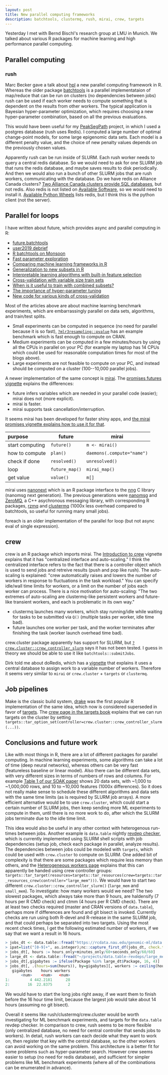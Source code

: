 ```yaml
---
layout: post
title: New parallel computing frameworks
description: batchtools, clustermq, rush, mirai, crew, targets
---
```


Yesterday I met with Bernd Bischl's research group at LMU in
Munich. We talked about various R packages for machine learning and
high performance parallel computing.

## Parallel computing

### rush

Marc Becker gave a talk about [hpl](plathttps://rush.mlr-org.com/) a new
parallel computing framework in R.  Whereas the older package
[batchtools](https://github.com/mlr-org/batchtools) is a parallel
implementataion of map/reduce that can be run on clusters (no
dependencies between jobs) rush can be used if each worker needs to
compute something that is dependent on the results from other
workers. The typical application is Bayesian hyper-parameter
optimization, which requires choosing a new hyper-parameter
combination, based on all the previous evaluations.

This would have been useful for my
[PeakSegPath](https://github.com/tdhock/PeakSegPath) project, in which
I used a postgres database (rush uses Redis). I computed a large
number of optimal change-point models, for some large epigenomic data
sets. Each model is a different penalty value, and the choice of new
penalty values depends on the previously chosen values.

Apparently rush can be run inside of SLURM. Each rush worker needs to
query a central redis database. So we would need to ask for one SLURM
job that runs the redis database, and maybe saves results to disk
periodically. And then we would also run a bunch of other SLURM jobs
that are rush workers, communicating with the database. Do we have
redis on Alliance Canada clusters? [Two Alliance Canada clusters
provide SQL
databases](https://docs.alliancecan.ca/wiki/Database_servers), but not
redis. Also redis is not listed on [Available
Software](https://docs.alliancecan.ca/wiki/Available_software), so we
would need to install it.  [Available Python
Wheels](https://docs.alliancecan.ca/wiki/Available_Python_wheels)
lists redis, but I think this is the python client (not the server).

## Parallel for loops

I have written about future, which provides async and parallel
computing in R:

* [future.batchtools](https://tdhock.github.io/blog/2019/future-batchtools/)
* [user2019 debrief](https://tdhock.github.io/blog/2019/useR-debrief/)
* [R batchtools on Monsoon](https://tdhock.github.io/blog/2020/monsoon-batchtools/)
* [Fast parameter exploration](https://tdhock.github.io/blog/2020/fast-parameter-exploration/)
* [Comparing machine learning frameworks in R](https://tdhock.github.io/blog/2023/comparing-ml-frameworks/)
* [Generalization to new subsets in R](https://tdhock.github.io/blog/2023/R-gen-new-subsets/)
* [Interpretable learning algorithms with built-in feature selection](https://tdhock.github.io/blog/2023/glmnet-interpretation/)
* [Cross-validation with variable size train sets](https://tdhock.github.io/blog/2023/variable-size-train/)
* [When is it useful to train with combined subsets?](https://tdhock.github.io/blog/2024/when-is-all-better-than-same/)
* [The importance of hyper-parameter tuning](https://tdhock.github.io/blog/2024/hyper-parameter-tuning/)
* [New code for various kinds of cross-validation](https://tdhock.github.io/blog/2024/cv-all-same-new/)

Most of the articles above are about machine learning benchmark
experiments, which are embarrassingly parallel on data sets,
algorithms, and train/test splits. 

* Small experiments can be computed in sequence (no need for parallel
  because it is so fast),
  [`?mlr3resampling::pvalue`](https://github.com/tdhock/mlr3resampling/blob/main/man/pvalue.Rd)
  has an example benchmark which is fast enough to compute on CRAN.
* Medium experiments can be computed in a few minutes/hours by using
  all the CPUs in parallel on your PC (for example my laptop has 14
  CPUs which could be used for reasonable computation times for most
  of the blogs above).
* Large experiments are not feasible to compute on your PC, and
  instead should be computed on a cluster (100--10,000 parallel jobs).

A newer implementation of the same concept is
[mirai](https://github.com/r-lib/mirai).
The [promises futures vignette](https://rstudio.github.io/promises/articles/promises_04_futures.html) explains the differences:

* future infers variables which are needed in your parallel code (easier); mirai does not (more explicit).
* mirai is faster.
* mirai supports task cancellation/interruption.

It seems mirai has been developed for faster shiny apps, and [the
mirai promises vignette explains how to use it for
that](https://mirai.r-lib.org/articles/promises.html).

| purpose         | future         | mirai                      |
|:----------------|----------------|----------------------------|
| start computing | `future()`     | `m <- mirai()`             |
| how to compute  | `plan()`       | `daemons(.compute="name")` |
| check if done   | `resolved()`   | `unresolved()`             |
| loop            | `future_map()` | `mirai_map()`              |
| get value       | `value()`      | `m[]`                      |

mirai uses [nanonext](https://github.com/r-lib/nanonext) which is an R
package interface to the [nng](https://github.com/nanomsg/nng) C
library (nanomsg next generation). The previous generations were
[nanomsg](https://nanomsg.org/) and
[ZeroMQ](https://en.wikipedia.org/wiki/ZeroMQ), a C++ asychronous
messaging library, with corresponding R packages,
[rzmq](https://github.com/ropensci/rzmq) and
[clustermq](https://mschubert.github.io/clustermq/) (1000x less
overhead compared to batchtools, so useful for running many small
jobs).

foreach is an older implementation of the parallel for loop (but not
async eval of single expression).

## crew

crew is an R package which imports mirai. The [Introduction to
crew](https://wlandau.github.io/crew/articles/introduction.html)
vignette explains that it has "centralized interface and
auto-scaling." I think the centralized interface refers to the fact
that there is a controller object which is used to send jobs and
retreive results (push and pop like rush). The auto-scaling is
explained: "crew automatically raises and lowers the number of workers
in response to fluctuations in the task workload." You can specify
idle/wall time limits for workers, or a limit on the number of jobs
each worker can process. There is a nice motivation for auto-scaling:
"The two extremes of auto-scaling are clustermq-like persistent
workers and future-like transient workers, and each is problematic in
its own way."

* clustermq launches many workers, which stay running/idle while
  waiting for tasks to be submitted via `Q()` (multiple tasks per
  worker, idle time bad).
* future launches one worker per task, and the worker terminates after
  finishing the task (worker launch overhead time bad).
  
crew.cluster package apparently has support for SLURM, but
[`?crew.cluster::crew_controller_slurm`](https://wlandau.github.io/crew.cluster/reference/crew_controller_slurm.html)
says it has not been tested. I guess in theory we should be able to
use it like `batchtools::submitJobs`.

Dirk told me about doRedis, which has a
[vignette](https://cran.r-project.org/web/packages/doRedis/vignettes/doRedis.pdf)
that explains it uses a central database to assign work to a variable number of workers.
Therefore it seems very similar to `mirai` or `crew.cluster` + `targets` or `clustermq`.

## Job pipelines

Make is the classic build system,
[drake](https://docs.ropensci.org/drake/) was the first popular R
implementation of the same idea, which now is considered superseded in
favor of [targets](https://docs.ropensci.org/targets/).  The [crew
page in the targets
book](https://books.ropensci.org/targets/crew.html) explains that we
can run targets on the cluster by setting
`targets::tar_option_set(controller=crew.cluster::crew_controller_slurm(...))`.

## Conclusions and future work

Like with most things in R, there are a lot of different packages for
parallel computing. In machine learning experiments, some algorithms
can take a lot of time (deep neural networks), whereas others can be
very fast (featureless baseline or linear model). Also there can be
different data sets, with very different sizes in terms of numbers of
rows and columns. For example [Table 1 of our SOAK
paper](https://arxiv.org/pdf/2410.08643) shows 20 data sets, with
~1,000 to ~1,000,000 rows, and 10 to ~10,000 features (1000x
differences). So it does not really make sense to schedule these
different algorithms and data sets with the same time limits (as is
required by SLURM job arrays). A more efficient alternative would be
to use `crew.cluster`, which could start a certain number of SLURM
jobs, then keep sending more ML experiments to compute in them, until
there is no more work to do, after which the SLURM jobs terminate due
to the idle time limit.

This idea would also be useful in any other context with heterogenous
run-times between jobs. Another example is `data.table` nightly
[revdep
checker](https://github.com/Rdatatable/data.table/wiki/Revdep-checks),
which is currently implemented using SLURM shell scripts with job
dependencies (setup job, check each package in parallel, analyze
results). The dependencies between jobs could be modeled with
`targets`, which could be used with `crew.cluster` to compute on
SLURM. One added bit of complexity is that there are some packages
which require less memory than others, and the [Heterogeneous workers
page](https://books.ropensci.org/targets/crew.html#heterogeneous-workers)
explains that this can apparently be handed using crew controller
groups:
`targets::tar_target(resources=targets::tar_resources(crew=targets::tar_resources_crew(controller="large_mem")))`.
We would have to start two different
`crew.cluster::crew_controller_slurm()` (`large_mem` and `small_mem`).
To investigate: how many workers would we need?  The two slowest
packages, which always take more than 9 hours, are haldensify (7 hours
per R CMD check) and ctmm (4 hours per R CMD check). There are at
least two checks required (master and CRAN versions of `data.table`),
perhaps more if differences are found and git bisect is invoked.
Currently checks are run using both R-devel and R-release in the same
SLURM job, and that could perhaps be separated into two targets.
Using the most recent check times, I get the following estimated
number of workers, if we say that we want a result in 16 hours.

```r
> jobs_dt <- data.table::fread("https://rcdata.nau.edu/genomic-ml/data.table-revdeps/analyze/2025-05-15/full_list_of_jobs.csv")
> ipat=list("[0-9]+", as.integer);nc::capture_first_df(jobs_dt, check.time=list(hours_only=ipat,":",minutes_only=ipat,":",seconds_only=ipat))
> jobs_dt[, hours := hours_only+minutes_only/60+seconds_only/60/60]
> large_dt <- data.table::fread("~/projects/data.table-revdeps/large_memory.csv")
> jobs_dt[,gigabytes := ifelse(Package %in% large_dt$Package, 16, 4)]
> jobs_dt[, .(hours=sum(hours)), by=gigabytes][, workers := ceiling(hours/16)][]
   gigabytes    hours workers
       <num>    <num>   <num>
1:         4 442.2181      28
2:        16  22.8375       2
```

We would have to start the long jobs right away, if we want them to
finish before the 16 hour time limit, because the largest job would
take about 14 hours (assuming no git bisect).

Overall it seems like rush/clustermq/crew.cluster would be worth
investigating for ML benchmark experiments, and targets for the
`data.table` revdep checker. In comparison to crew, rush seems to be
more flexible (only centralized database, no need for central
controller that sends jobs to workers). In detail, rush workers can
each decide what they want to work on, then register that key with the
central database, so the other workers can avoid working on the same
problem. This architecture is a better fit for some problems such as
hyper-parameter search. However crew seems easier to setup (no need
for redis database), and sufficient for simpler problems like ML
benchmark experiments (where all of the combinations can be enumerated
in advance).
